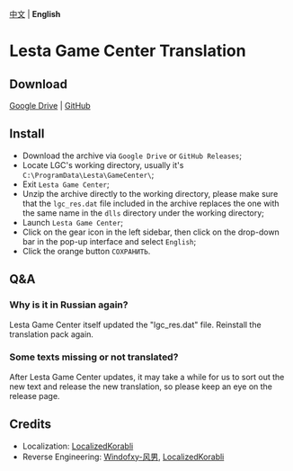 [中文](README.md) | **English**

# Lesta Game Center Translation

## Download

[Google Drive](https://drive.google.com/file/d/1XtSlaVIqykIAi7GhV4IjB4FnMIStIgmZ) | [GitHub](https://github.com/LocalizedKorabli/LestaGameCenterL10n/releases/latest)

## Install

- Download the archive via `Google Drive` or `GitHub Releases`;
- Locate LGC's working directory, usually it's `C:\ProgramData\Lesta\GameCenter\`;
- Exit `Lesta Game Center`;
- Unzip the archive directly to the working directory, please make sure that the `lgc_res.dat` file included in the archive replaces the one with the same name in the `dlls` directory under the working directory;
- Launch `Lesta Game Center`;
- Click on the gear icon in the left sidebar, then click on the drop-down bar in the pop-up interface and select `English`;
- Click the orange button `СОХРАНИТЬ`.

## Q&A

### Why is it in Russian again?
Lesta Game Center itself updated the "lgc_res.dat" file. Reinstall the translation pack again.

### Some texts missing or not translated?
After Lesta Game Center updates, it may take a while for us to sort out the new text and release the new translation, so please keep an eye on the release page.

## Credits

- Localization: [LocalizedKorabli](https://github.com/LocalizedKorabli)
- Reverse Engineering: [Windofxy-风男](https://github.com/windofxy), [LocalizedKorabli](https://github.com/LocalizedKorabli)